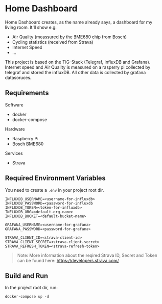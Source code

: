 # Home Dashboard

Home Dashboard creates, as the name already says, a dashboard for my living room. It'll show e.g.
* Air Quality (meassured by the BME680 chip from Bosch)
* Cycling statistics (received from Strava)
* Internet Speed
* ...

This project is based on the TIG-Stack (Telegraf, InfluxDB and Grafana). Internet speed and Air Quality is measured on a rasperry pi collected by telegraf and stored the influxDB. All other data is collected by grafana datasoruces.

## Requirements

Software
* docker
* docker-compose

Hardware
* Raspberry Pi 
* Bosch BME680

Services
* Strava

## Required Environment Variables

You need to create a `.env` in your project root dir. 
```
INFLUXDB_USERNAME=<username-for-influxdb>
INFLUXDB_PASSWORD=<password-for-influxdb
INFLUXDB_TOKEN=<token-for-influxdb>
INFLUXDB_ORG=<default-org-name>
INFLUXDB_BUCKET=<default-bucket-name>

GRAFANA_USERNAME=<username-for-grafana>
GRAFANA_PASSWORD=<password-for-grafana>

STRAVA_CLIENT_ID=<strava-client-id>
STRAVA_CLIENT_SECRET=<strava-client-secret>
STRAVA_REFRESH_TOKEN=<strava-refresh-token>
```
> Note: More information about the reqired Strava ID, Secret and Token can be found here: https://developers.strava.com/

## Build and Run

In the project root dir, run:
```
docker-compose up -d
```
